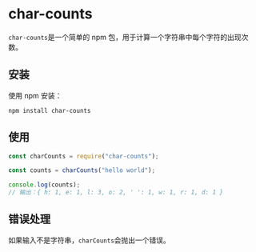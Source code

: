 # char-counts

`char-counts`是一个简单的 npm 包，用于计算一个字符串中每个字符的出现次数。

## 安装

使用 npm 安装：

```
npm install char-counts
```

## 使用

```javascript
const charCounts = require("char-counts");

const counts = charCounts("hello world");

console.log(counts);
// 输出：{ h: 1, e: 1, l: 3, o: 2, ' ': 1, w: 1, r: 1, d: 1 }
```

## 错误处理

如果输入不是字符串，`charCounts`会抛出一个错误。

